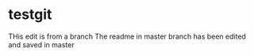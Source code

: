 # testgit
 THis edit is from a branch
The readme in master branch has been edited and saved in master
